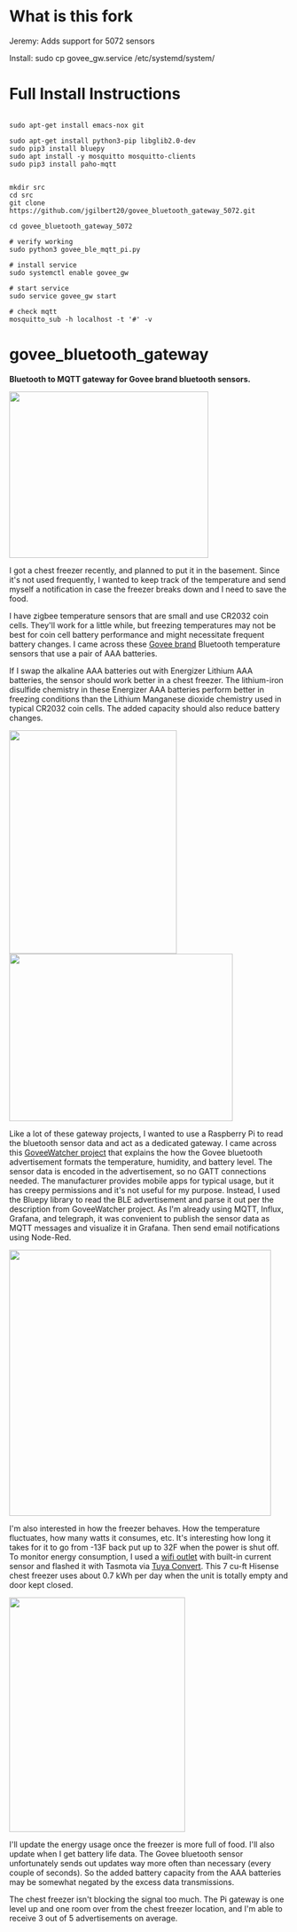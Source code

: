 
# What is this fork

Jeremy: Adds support for 5072 sensors

Install: sudo cp govee_gw.service /etc/systemd/system/


# Full Install Instructions

```

sudo apt-get install emacs-nox git

sudo apt-get install python3-pip libglib2.0-dev
sudo pip3 install bluepy
sudo apt install -y mosquitto mosquitto-clients
sudo pip3 install paho-mqtt


mkdir src
cd src
git clone https://github.com/jgilbert20/govee_bluetooth_gateway_5072.git

cd govee_bluetooth_gateway_5072

# verify working
sudo python3 govee_ble_mqtt_pi.py

# install service
sudo systemctl enable govee_gw

# start service
sudo service govee_gw start

# check mqtt
mosquitto_sub -h localhost -t '#' -v

```


# govee_bluetooth_gateway
**Bluetooth to MQTT gateway for Govee brand bluetooth sensors.**

<img src="https://raw.githubusercontent.com/tsaitsai/govee_bluetooth_gateway/main/images/chest_freezer_test.jpg" width="359" height="300">

I got a chest freezer recently, and planned to put it in the basement.  Since it's not used frequently, I wanted to keep track of the temperature and send myself a notification in case the freezer breaks down and I need to save the food.

I have zigbee temperature sensors that are small and use CR2032 coin cells.  They'll work for a little while, but freezing temperatures may not be best for coin cell battery performance and might necessitate frequent battery changes.  I came across these [Govee brand](https://www.amazon.com/Govee-Temperature-Notification-Hygrometer-Thermometer/dp/B0872X4H4J) Bluetooth temperature sensors that use a pair of AAA batteries.

If I swap the alkaline AAA batteries out with Energizer Lithium AAA batteries, the sensor should work better in a chest freezer.  The lithium-iron disulfide chemistry in these Energizer AAA batteries perform better in freezing conditions than the Lithium Manganese dioxide chemistry used in typical CR2032 coin cells.  The added capacity should also reduce battery changes.

<img src="https://raw.githubusercontent.com/tsaitsai/govee_bluetooth_gateway/main/images/chest_freezer_temp_sensor.jpg" width="302" height="403"> <img src="https://raw.githubusercontent.com/tsaitsai/govee_bluetooth_gateway/main/images/battery.jpg" width="403" height="302">


Like a lot of these gateway projects, I wanted to use a Raspberry Pi to read the bluetooth sensor data and act as a dedicated gateway.  I came across this [GoveeWatcher project](https://github.com/Thrilleratplay/GoveeWatcher/issues/2) that explains the how the Govee bluetooth advertisement formats the temperature, humidity, and battery level.  The sensor data is encoded in the advertisement, so no GATT connections needed.  The manufacturer provides mobile apps for typical usage, but it has creepy permissions and it's not useful for my purpose.  Instead, I used the Bluepy library to read the BLE advertisement and parse it out per the description from GoveeWatcher project.  As I'm already using MQTT, Influx, Grafana, and telegraph, it was convenient to publish the sensor data as MQTT messages and visualize it in Grafana.  Then send email notifications using Node-Red.

<img src="https://raw.githubusercontent.com/tsaitsai/govee_bluetooth_gateway/main/images/chest_freezer-cooldown_warmup.jpg" width="472" height="480">

I'm also interested in how the freezer behaves.  How the temperature fluctuates, how many watts it consumes, etc.  It's interesting how long it takes for it to go from -13F back put up to 32F when the power is shut off.  To monitor energy consumption, I used a [wifi outlet](https://www.amazon.com/BN-LINK-Monitoring-Function-Compatible-Assistant/dp/B07VDGM6QR) with built-in current sensor and flashed it with Tasmota via [Tuya Convert](https://github.com/ct-Open-Source/tuya-convert).  This 7 cu-ft Hisense chest freezer uses about 0.7 kWh per day when the unit is totally empty and door kept closed.

<img src="https://raw.githubusercontent.com/tsaitsai/govee_bluetooth_gateway/main/images/energy_consumption_monitoring.jpg" width="317" height="423">

  I'll update the energy usage once the freezer is more full of food.  I'll also update when I get battery life data.  The Govee bluetooth sensor unfortunately sends out updates way more often than necessary (every couple of seconds).  So the added battery capacity from the AAA batteries may be somewhat negated by the excess data transmissions.
  
The chest freezer isn't blocking the signal too much.  The Pi gateway is one level up and one room over from the chest freezer location, and I'm able to receive 3 out of 5 advertisements on average.
